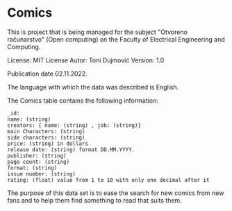# Comics

This is project that is being managed for the subject "Otvoreno računarstvo" (Open computing) on the Faculty of Electrical Engineering and Computing.

License: MIT 
License Autor: Toni Dujmović
Version: 1.0

Publication date 	02.11.2022.

The language with which the data was described is English.

The Comics table contains the following information:

    _id:
    name: (string)
    creators: { name: (string) , job: (string)}
    main Characters: (string)
    side characters: (string)
    price: (string) in dollars
    release date: (string) format DD.MM.YYYY.
    publisher: (string)
    page count: (string)
    format: (string)
    issue number: (string)
    rating: (float) value from 1 to 10 with only one decimal after it

The purpose of this data set is to ease the search for new comics from new fans and to help them find something to read that suits them.
